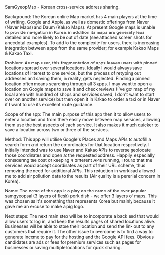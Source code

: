 SamGyeopMap - Korean cross-service address sharing.



Background:
The Korean online Map market has 4 main players at the time of writing, Google and Apple, as well as domestic offerings from Naver (Naver Maps) and Daum (Kakao Maps). At present Google maps is unable to provide navigation in Korea, in addition its maps are generally less detailed and more likely to be out of date (see attached screen shots for anecdotal examples). To add to the complexity for users, there is increasing integration between apps from the same provider; for example Kakao Maps & Kakao Taxi.

Problem:
As map user, this fragmentation of apps leaves users with pinned locations spread over several locations. Ideally I would always save locations of interest to one service, but the process of retyping out addresses and saving them, in reality, gets neglected. Finding a pinned location often means searching through all 3 apps. I may want to open a location on Google maps to save it and check reviews (I've got map of my local area with hundred of shops and services saved, I don't want to start over on another service) but then open it in Kakao to order a taxi or in Naver if I want to use its excellent route guidance.

Scope of the app:
The main purpose of this app then it to allow users to enter a location and from there easily move between map services, allowing them use the best aspects of each service. It also makes it much quicker to save a location across two or three of the services.


Method:
This app will utilise Google's Places and Maps APIs to autofill a search form and return the co-ordinates for that location respectively. I initially intended was to use Naver and Kakao APIs to reverse geolocate those coordinates and open at the requested address. Happily, especially considering the cost of keeping 4 different APIs running, I found that the services would accept coordinates as part of their URL scheme, thus removing the need for additional APIs. This reduction in workload allowed me to add air pollution data to the results (Air quality is a perenial concern in Korea).

Name:
The name of the app is a play on the name of the ever popular samgyeopsal (3 layers of flesh) pork dish - we offer 3 layers of maps. This was chosen as it's something that represents Korea but mainly because it gave me an excuse to make a pig logo.

Next steps:
The next main step will be to incorporate a back end that would allow users to log in, and keep the results pages of shared locations alive. Businesses will be able to store their location and send the link out to any customers that require it.
The other issue to overcome is to find a way to generate income to pay for the hosting and the Google API fees. Obvious candidates are ads or fees for premium services such as pages for businesses or saving multiple locations for quick sharing.  


